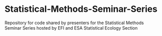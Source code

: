 # Statistical-Methods-Seminar-Series
Repository for code shared by presenters for the Statistical Methods Seminar Series hosted by EFI and ESA Statistical Ecology Section 
